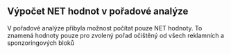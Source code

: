 ﻿---
categories: [kiwi]
layout: kiwi
---
 ## Výpočet NET hodnot v pořadové analýze
V pořadové analýze přibyla možnost počítat pouze NET hodnoty. To znamená hodnoty pouze pro zvolený pořad očištěný od všech reklamních a sponzoringových bloků